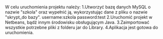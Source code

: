 W celu uruchomienia projektu należy:
1.Utworzyć bazę danych MySQL o nazwie "szkola" oraz wypełnić ją, wykorzystując dane z pliku o nazwie "skrypt_do bazy".
  username:szkola
  password:test
2.Uruchomić projekt w Netbeans, bądź innym środowisku obsługującym Java.
3.Zaimportować wszystkie potrzebne pliki z folderu jar do Library.
4.Aplikacja jest gotowa do uruchomienia.
